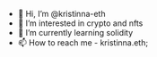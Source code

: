 - 👋 Hi, I’m @kristinna-eth
- 👀 I’m interested in crypto and nfts
- 🌱 I’m currently learning solidity
- 📫 How to reach me - kristinna.eth;

<!---
kristinna-eth/kristinna-eth is a ✨ special ✨ repository because its `README.md` (this file) appears on your GitHub profile.
You can click the Preview link to take a look at your changes.
--->
